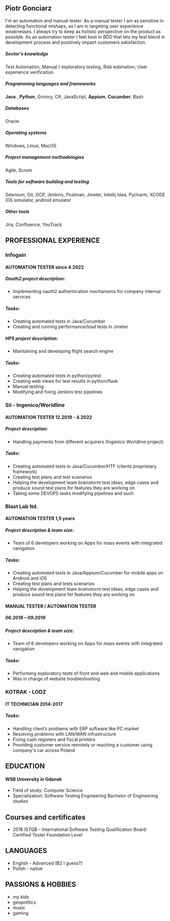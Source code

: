## Piotr Gonciarz

I'm an automation and manual tester. As a manual tester I am as sensitive in detecting functional mishaps, as I am in targeting user experience weaknesses. I always try to keep as holistic perspective on the product as possible. As an automation tester I feel best in BDD that lets my test blend in development process and positively impact customers satisfaction.


##### Sector’s knowledge
Test Automation, Manual / exploratory testing, Risk estimation, User experience verification

##### Programming languages and frameworks
**Java** , **Python**, Groovy, C#, JavaScript, **Appium**, **Cucumber**, Bash

##### Databases

Oracle

##### Operating systems
Windows, Linux, MacOS
##### Project management methodologies
Agile, Scrum
##### Tools for software building and testing
Selenium, Git, GCP, Jenkins, Postman, Jmeter, Intellij Idea, Pycharm, XCODE iOS simulator, android emulator
##### Other tools
Jira, Confluence, YouTrack

## PROFESSIONAL EXPERIENCE

### Infogain

#### AUTOMATION TESTER since 4.2022

##### Oauth2 project description:

- Implementing oauth2 authentication mechanisms for company internal services
##### Tasks:

- Creating automated tests in Java/Cucumber
- Creating and running performance/load tests in Jmeter

##### HPS project description:

- Maintaining and developing flight search engine
##### Tasks:

- Creating automated tests in python/pytest
- Creating web views for test results in python/flask
- Manual testing
- Modifying and fixing Jenkins test pipelines

### Sii - Ingenico/Worldline 

#### AUTOMATION TESTER 12.2019 - 4.2022

##### Project description:

- Handling payments from different acquirers (Ingenico Worldline project)
##### Tasks:

- Creating automated tests in Java/Cucumber/HTF (clients proprietary framework)
- Creating test plans and test scenarios
- Helping the development team brainstorm test ideas, edge cases and produce sound test plans for features they are working on
- Taking some DEVOPS tasks modifying pipelines and such

### Blast Lab ltd.

#### AUTOMATION TESTER 1,5 years

##### Project description & team size:

-	Team of 6 developers working on Apps for mass events with integrated navigation
##### Tasks:

- Creating automated tests in Java/Appium/Cucumber for mobile apps on Android and iOS
- Creating test plans and tests scenarios
- Helping the development team brainstorm test ideas, edge cases and produce sound test plans for features they are working on
#### MANUAL TESTER / AUTOMATION TESTER

##### 06.2018 – 09.2019

##### Project description & team size:

- Team of 6 developers working on Apps for mass events with integrated navigation

##### Tasks:

- Performing exploratory tests of front end web and mobile applications
- Was in charge of website troubleshooting

### KOTRAK - LODZ

#### IT TECHNICIAN 2014-2017

##### Tasks:

- Handling client’s problems with ERP software like PC market
- Resolving problems with LAN/WAN infrastructure
- Fixing cash registers and fiscal printers
- Providing customer service remotely or reaching a customer using company's car across Poland

## EDUCATION

#### WSB University in Gdansk

- Field of study: Computer Science
- Specialization: Software Testing Engineering Bachelor of Engineering studies

## Courses and certificates

- 2018 ISTQB – International Software Testing Qualification Board: Certified Tester Foundation Level


## LANGUAGES

- English - Advanced (B2 I guess?)
- Polish - native

## PASSIONS & HOBBIES

- my kids
- geopolitics
- music
- gaming

